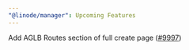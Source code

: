 ```yaml
---
"@linode/manager": Upcoming Features
---
```


Add AGLB Routes section of full create page ([#9997](https://github.com/linode/manager/pull/9997))
